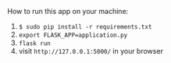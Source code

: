 How to run this app on your machine: 
1. `$ sudo pip install -r requirements.txt`
2. `export FLASK_APP=application.py`
3. `flask run`
4. visit `http://127.0.0.1:5000/` in your browser